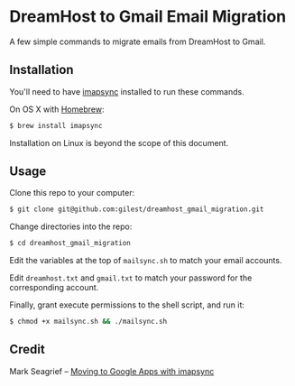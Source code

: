 # DreamHost to Gmail Email Migration

A few simple commands to migrate emails from DreamHost to Gmail.

## Installation

You'll need to have [imapsync](http://imapsync.lamiral.info/) installed to run these commands.

On OS X with [Homebrew](http://brew.sh/):

```bash
$ brew install imapsync
```

Installation on Linux is beyond the scope of this document.

## Usage

Clone this repo to your computer:

```bash
$ git clone git@github.com:gilest/dreamhost_gmail_migration.git
```

Change directories into the repo:

```bash
$ cd dreamhost_gmail_migration
```

Edit the variables at the top of `mailsync.sh` to match your email accounts.

Edit `dreamhost.txt` and `gmail.txt` to match your password for the corresponding account.

Finally, grant execute permissions to the shell script, and run it:

```bash
$ chmod +x mailsync.sh && ./mailsync.sh
```

## Credit

Mark Seagrief – [Moving to Google Apps with imapsync](http://seagrief.co.uk/2010/12/moving-to-google-apps-with-imapsync/)